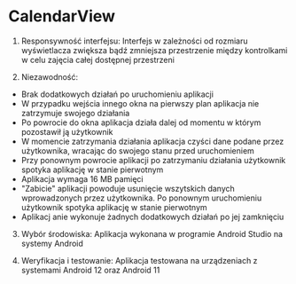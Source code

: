 # CalendarView

1. Responsywność interfejsu:
Interfejs w zależności od rozmiaru wyświetlacza zwiększa bądź zmniejsza przestrzenie między kontrolkami w celu zajęcia całej dostępnej przestrzeni

2. Niezawodność:
- Brak dodatkowych działań po uruchomieniu aplikacji
- W przypadku wejścia innego okna na pierwszy plan aplikacja nie zatrzymuje swojego działania
- Po powrocie do okna aplikacja działa dalej od momentu w którym pozostawił ją użytkownik
- W momencie zatrzymania działania aplikacja czyści dane podane przez użytkownika, wracając do swojego stanu przed uruchomieniem
- Przy ponownym powrocie aplikacji po zatrzymaniu działania użytkownik spotyka aplikację w stanie pierwotnym
- Aplikacja wymaga 16 MB pamięci
- "Zabicie" aplikacji powoduje usunięcie wszytskich danych wprowadzonych przez użytkownika. Po ponownym uruchomieniu użytkownik spotyka aplikację w stanie pierwotnym
- Aplikacj anie wykonuje żadnych dodatkowych działań po jej zamknięciu

3. Wybór środowiska:
Aplikacja wykonana w programie Android Studio na systemy Android

4. Weryfikacja i testowanie:
Aplikacja testowana na urządzeniach z systemami Android 12 oraz Android 11
